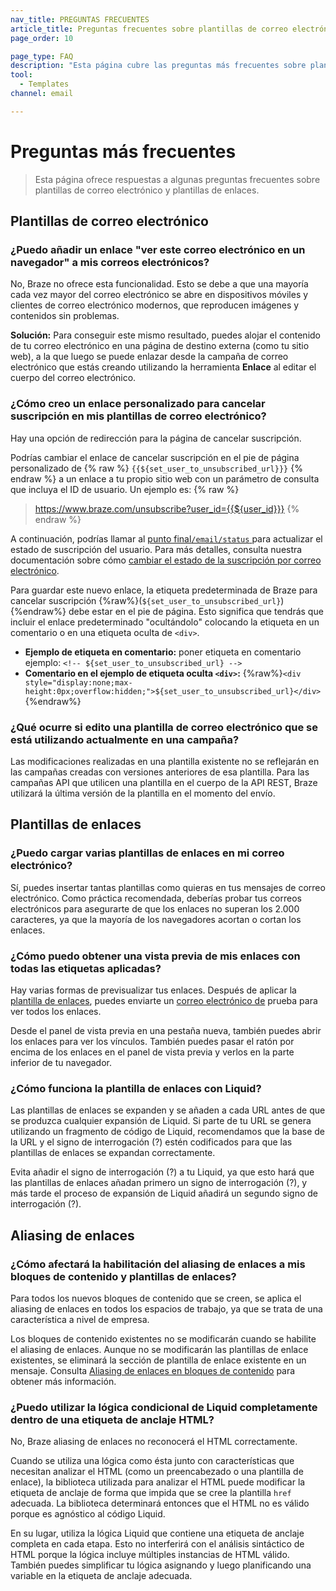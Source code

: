 ```yaml
---
nav_title: PREGUNTAS FRECUENTES
article_title: Preguntas frecuentes sobre plantillas de correo electrónico y enlaces
page_order: 10

page_type: FAQ
description: "Esta página cubre las preguntas más frecuentes sobre plantillas de correo electrónico y plantillas de enlaces."
tool:
  - Templates
channel: email

---
```


# Preguntas más frecuentes

> Esta página ofrece respuestas a algunas preguntas frecuentes sobre plantillas de correo electrónico y plantillas de enlaces.

## Plantillas de correo electrónico

### ¿Puedo añadir un enlace "ver este correo electrónico en un navegador" a mis correos electrónicos?

No, Braze no ofrece esta funcionalidad. Esto se debe a que una mayoría cada vez mayor del correo electrónico se abre en dispositivos móviles y clientes de correo electrónico modernos, que reproducen imágenes y contenidos sin problemas.

**Solución:** Para conseguir este mismo resultado, puedes alojar el contenido de tu correo electrónico en una página de destino externa (como tu sitio web), a la que luego se puede enlazar desde la campaña de correo electrónico que estás creando utilizando la herramienta **Enlace** al editar el cuerpo del correo electrónico.

### ¿Cómo creo un enlace personalizado para cancelar suscripción en mis plantillas de correo electrónico?

Hay una opción de redirección para la página de cancelar suscripción.

Podrías cambiar el enlace de cancelar suscripción en el pie de página personalizado de {% raw %} `{{${set_user_to_unsubscribed_url}}}` {% endraw %} a un enlace a tu propio sitio web con un parámetro de consulta que incluya el ID de usuario. Un ejemplo es:
{% raw %} 
> https://www.braze.com/unsubscribe?user_id={{${user_id}}}
{% endraw %}

A continuación, podrías llamar al [punto final`/email/status` ]({{site.baseurl}}/api/endpoints/email/post_email_subscription_status/) para actualizar el estado de suscripción del usuario. Para más detalles, consulta nuestra documentación sobre cómo [cambiar el estado de la suscripción por correo electrónico]({{site.baseurl}}/user_guide/message_building_by_channel/email/managing_user_subscriptions/#changing-email-subscriptions).

Para guardar este nuevo enlace, la etiqueta predeterminada de Braze para cancelar suscripción {%raw%}(``${set_user_to_unsubscribed_url}``){%endraw%} debe estar en el pie de página. Esto significa que tendrás que incluir el enlace predeterminado "ocultándolo" colocando la etiqueta en un comentario o en una etiqueta oculta de `<div>`.

- **Ejemplo de etiqueta en comentario:** poner etiqueta en comentario ejemplo: `<!-- ${set_user_to_unsubscribed_url} -->`
- **Comentario en el ejemplo de etiqueta oculta `<div>`:** {%raw%}`<div style="display:none;max-height:0px;overflow:hidden;">${set_user_to_unsubscribed_url}</div>`{%endraw%}

### ¿Qué ocurre si edito una plantilla de correo electrónico que se está utilizando actualmente en una campaña?

Las modificaciones realizadas en una plantilla existente no se reflejarán en las campañas creadas con versiones anteriores de esa plantilla. Para las campañas API que utilicen una plantilla en el cuerpo de la API REST, Braze utilizará la última versión de la plantilla en el momento del envío.  

## Plantillas de enlaces

### ¿Puedo cargar varias plantillas de enlaces en mi correo electrónico?

Sí, puedes insertar tantas plantillas como quieras en tus mensajes de correo electrónico. Como práctica recomendada, deberías probar tus correos electrónicos para asegurarte de que los enlaces no superan los 2.000 caracteres, ya que la mayoría de los navegadores acortan o cortan los enlaces.

### ¿Cómo puedo obtener una vista previa de mis enlaces con todas las etiquetas aplicadas?

Hay varias formas de previsualizar tus enlaces. Después de aplicar la [plantilla de enlaces]({{site.baseurl}}/user_guide/message_building_by_channel/email/templates/link_template/), puedes enviarte un [correo electrónico de]({{site.baseurl}}/developer_guide/in_app_messages/sending_test_messages/) prueba para ver todos los enlaces. 

Desde el panel de vista previa en una pestaña nueva, también puedes abrir los enlaces para ver los vínculos. También puedes pasar el ratón por encima de los enlaces en el panel de vista previa y verlos en la parte inferior de tu navegador.

### ¿Cómo funciona la plantilla de enlaces con Liquid?

Las plantillas de enlaces se expanden y se añaden a cada URL antes de que se produzca cualquier expansión de Liquid. Si parte de tu URL se genera utilizando un fragmento de código de Liquid, recomendamos que la base de la URL y el signo de interrogación (?) estén codificados para que las plantillas de enlaces se expandan correctamente. 

Evita añadir el signo de interrogación (?) a tu Liquid, ya que esto hará que las plantillas de enlaces añadan primero un signo de interrogación (?), y más tarde el proceso de expansión de Liquid añadirá un segundo signo de interrogación (?).

## Aliasing de enlaces

### ¿Cómo afectará la habilitación del aliasing de enlaces a mis bloques de contenido y plantillas de enlaces?

Para todos los nuevos bloques de contenido que se creen, se aplica el aliasing de enlaces en todos los espacios de trabajo, ya que se trata de una característica a nivel de empresa. 

Los bloques de contenido existentes no se modificarán cuando se habilite el aliasing de enlaces. Aunque no se modificarán las plantillas de enlace existentes, se eliminará la sección de plantilla de enlace existente en un mensaje. Consulta [Aliasing de enlaces en bloques de contenido]({{site.baseurl}}/user_guide/message_building_by_channel/email/templates/link_aliasing/#link-aliasing-in-content-blocks) para obtener más información.

### ¿Puedo utilizar la lógica condicional de Liquid completamente dentro de una etiqueta de anclaje HTML?

No, Braze aliasing de enlaces no reconocerá el HTML correctamente. 

Cuando se utiliza una lógica como ésta junto con características que necesitan analizar el HTML (como un preencabezado o una plantilla de enlace), la biblioteca utilizada para analizar el HTML puede modificar la etiqueta de anclaje de forma que impida que se cree la plantilla `href` adecuada. La biblioteca determinará entonces que el HTML no es válido porque es agnóstico al código Liquid. 

En su lugar, utiliza la lógica Liquid que contiene una etiqueta de anclaje completa en cada etapa. Esto no interferirá con el análisis sintáctico de HTML porque la lógica incluye múltiples instancias de HTML válido. También puedes simplificar tu lógica asignando y luego planificando una variable en la etiqueta de anclaje adecuada.
